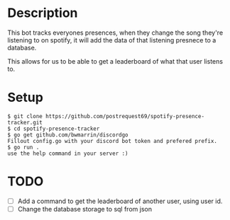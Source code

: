 # Description

This bot tracks everyones presences, when they change the song they're listening to on spotify, it will add the data of that listening presnece to a database.

This allows for us to be able to get a leaderboard of what that user listens to.

# Setup

```
$ git clone https://github.com/postrequest69/spotify-presence-tracker.git
$ cd spotify-presence-tracker
$ go get github.com/bwmarrin/discordgo
Fillout config.go with your discord bot token and prefered prefix.
$ go run .
use the help command in your server :)
```

# TODO

- [ ] Add a command to get the leaderboard of another user, using user id.
- [ ] Change the database storage to sql from json
